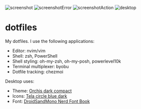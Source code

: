 ![screenshot](https://user-images.githubusercontent.com/12000894/144871015-58aa42aa-ad76-4e14-8e1f-2832dfcec3a2.jpg)
![screenshotError](https://user-images.githubusercontent.com/12000894/144314558-065dffa8-ad35-447a-984e-01de5270f8c6.jpg)
![screenshotAction](https://user-images.githubusercontent.com/12000894/144314568-390f2795-51cd-4c81-b96d-39bee1518680.jpg)
![desktop](https://user-images.githubusercontent.com/12000894/144870928-dd2529ca-f1d5-457d-a0bd-61742edb02eb.png)

# dotfiles
My dotfiles.
I use the following applications:
- Editor: nvim/vim
- Shell: zsh, PowerShell
- Shell styling: oh-my-zsh, oh-my-posh, powerlevel10k
- Terminal multiplexer: byobu
- Dotfile tracking: chezmoi

Desktop uses:
- Theme: [Orchis dark compact](https://www.mate-look.org/p/1357889)
- Icons: [Tela circle blue dark](https://www.gnome-look.org/p/1359276/)
- Font: [DroidSandMono Nerd Font Book](https://github.com/ryanoasis/nerd-fonts/tree/master/patched-fonts/DroidSansMono)
